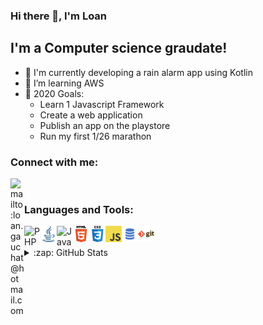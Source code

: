 ### Hi there 👋, I'm Loan


## I'm a Computer science graudate!

- 🔭 I'm currently developing a rain alarm app using Kotlin
- 🌱 I’m learning AWS 
- 🥅 2020 Goals: 
  - Learn 1 Javascript Framework 
  - Create a web application 
  - Publish an app on the playstore 
  - Run my first 1/26 marathon

### Connect with me:
[<img align="left" alt="mailto:loan.gauchat@hotmail.com" width="22px" src="https://raw.githubusercontent.com/FortAwesome/Font-Awesome/master/svgs/regular/envelope.svg" />][email]
<br />

### Languages and Tools:
<img align="left" alt="PHP" width="26px" src="https://raw.githubusercontent.com/simple-icons/simple-icons/develop/icons/php.svg"/>
<img align="left" alt="Java" width="26px" src="https://raw.githubusercontent.com/simple-icons/simple-icons/develop/icons/java.svg"/>
<img align="left" alt="Java" width="26px" src="https://raw.githubusercontent.com/simple-icons/simple-icons/develop/icons/csharp.svg"/>
<img align="left" alt="HTML5" width="26px" src="https://raw.githubusercontent.com/github/explore/80688e429a7d4ef2fca1e82350fe8e3517d3494d/topics/html/html.png" />
<img align="left" alt="CSS3" width="26px" src="https://raw.githubusercontent.com/github/explore/80688e429a7d4ef2fca1e82350fe8e3517d3494d/topics/css/css.png" />
<img align="left" alt="JavaScript" width="26px" src="https://raw.githubusercontent.com/github/explore/80688e429a7d4ef2fca1e82350fe8e3517d3494d/topics/javascript/javascript.png" />
<img align="left" alt="SQL" width="26px" src="https://raw.githubusercontent.com/github/explore/80688e429a7d4ef2fca1e82350fe8e3517d3494d/topics/sql/sql.png" />
<img align="left" alt="Git" width="26px" src="https://raw.githubusercontent.com/github/explore/80688e429a7d4ef2fca1e82350fe8e3517d3494d/topics/git/git.png" />
<br />
<br />
<details>
  <summary>:zap: GitHub Stats</summary>

  <img align="left" alt="LoanGauchat's GitHub Stats" src="https://github-readme-stats.codestackr.vercel.app/api?username=LoanGauchat&show_icons=true&hide_border=true" />

</details>

[email]: mailto:loan.gauchat@hotmail.com
